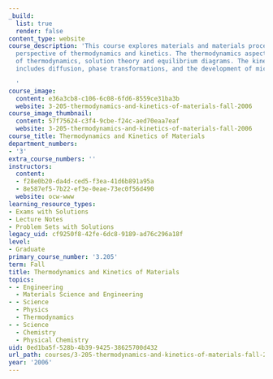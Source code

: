 ```yaml
---
_build:
  list: true
  render: false
content_type: website
course_description: 'This course explores materials and materials processes from the
  perspective of thermodynamics and kinetics. The thermodynamics aspect includes laws
  of thermodynamics, solution theory and equilibrium diagrams. The kinetics aspect
  includes diffusion, phase transformations, and the development of microstructure.

  '
course_image:
  content: e36a3cb8-c106-6c08-6fd6-8559ce31ba3b
  website: 3-205-thermodynamics-and-kinetics-of-materials-fall-2006
course_image_thumbnail:
  content: 57f75624-c3f4-9cbe-f24c-aed70eaa7eaf
  website: 3-205-thermodynamics-and-kinetics-of-materials-fall-2006
course_title: Thermodynamics and Kinetics of Materials
department_numbers:
- '3'
extra_course_numbers: ''
instructors:
  content:
  - f28e0b20-da4d-ced5-f3ea-41d6b891a95a
  - 8e587ef5-7b22-ef3e-0eae-73ec0f56d490
  website: ocw-www
learning_resource_types:
- Exams with Solutions
- Lecture Notes
- Problem Sets with Solutions
legacy_uid: cf9250f8-42fe-6dc8-9189-ad76c296a18f
level:
- Graduate
primary_course_number: '3.205'
term: Fall
title: Thermodynamics and Kinetics of Materials
topics:
- - Engineering
  - Materials Science and Engineering
- - Science
  - Physics
  - Thermodynamics
- - Science
  - Chemistry
  - Physical Chemistry
uid: 0ed1ba5f-528b-4b39-9425-38625700d432
url_path: courses/3-205-thermodynamics-and-kinetics-of-materials-fall-2006
year: '2006'
---
```


